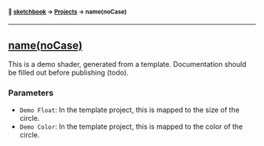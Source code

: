 #### <sup>:notebook: [sketchbook](https://github.com/flatpickles/sketchbook) → [Projects](../) → __name__(noCase)</sup>
---

## [__name__(noCase)](http://flatpickles.com/sketchbook/#__name__(snake-case))

This is a demo shader, generated from a template. Documentation should be filled out before publishing (todo).

### Parameters

* `Demo Float`: In the template project, this is mapped to the size of the circle.
* `Demo Color`: In the template project, this is mapped to the color of the circle.